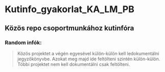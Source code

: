 # Kutinfo_gyakorlat_KA_LM_PB
## Közös repo csoportmunkához kutinfóra

### Random infók:
> Közös projektet a végén egyesével külön-külön kell ledokumentálni jegyzőkönyvbe. Azokat meg majd ide feltölteni szintén külön-külön.
> Többi projektet nem kell dokumentálni csak feltölteni.
> 
